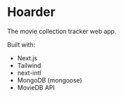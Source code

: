 # Hoarder
The movie collection tracker web app.

Built with:
- Next.js
- Tailwind
- next-intl
- MongoDB (mongoose)
- MovieDB API